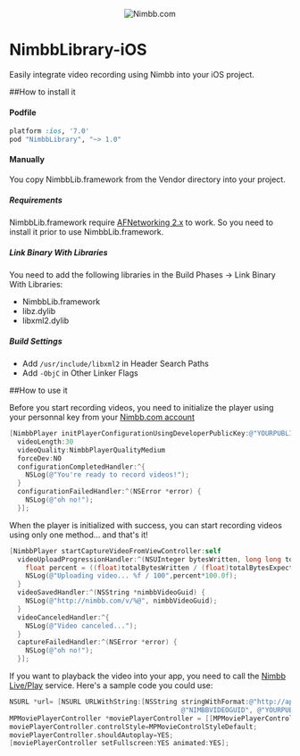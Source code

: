 <p align="center" >
  <img src="http://service.nimbb.com/Images/logo.png" alt="Nimbb.com" title="Nimbb.com">
</p>

NimbbLibrary-iOS
================

Easily integrate video recording using Nimbb into your iOS project.


##How to install it

#### Podfile

```ruby
platform :ios, '7.0'
pod "NimbbLibrary", "~> 1.0"
```

#### Manually
You copy NimbbLib.framework from the Vendor directory into your project.

##### Requirements
NimbbLib.framework require [AFNetworking 2.x](https://github.com/AFNetworking/AFNetworking) to work. So you need to install it prior to use NimbbLib.framework. 

##### Link Binary With Libraries
You need to add the following libraries in the Build Phases -> Link Binary With Libraries:
- NimbbLib.framework
- libz.dylib
- libxml2.dylib

##### Build Settings
- Add `/usr/include/libxml2` in Header Search Paths
- Add `-ObjC` in Other Linker Flags


##How to use it

Before you start recording videos, you need to initialize the player using your personnal key from your [Nimbb.com account](http://nimbb.com/User/Dev/Key.aspx)

```objective-c
[NimbbPlayer initPlayerConfigurationUsingDeveloperPublicKey:@"YOURPUBLICKEY" 
  videoLength:30 
  videoQuality:NimbbPlayerQualityMedium 
  forceDev:NO 
  configurationCompletedHandler:^{
    NSLog(@"You're ready to record videos!");
  }
  configurationFailedHandler:^(NSError *error) {
    NSLog(@"oh no!");
  }];
```

When the player is initialized with success, you can start recording videos using only one method... and that's it!

```objective-c
[NimbbPlayer startCaptureVideoFromViewController:self
  videoUploadProgressionHandler:^(NSUInteger bytesWritten, long long totalBytesWritten, long long totalBytesExpectedToWrite) {
    float percent = ((float)totalBytesWritten / (float)totalBytesExpectedToWrite);
    NSLog(@"Uploading video... %f / 100",percent*100.0f);
  }
  videoSavedHandler:^(NSString *nimbbVideoGuid) {
    NSLog(@"http://nimbb.com/v/%@", nimbbVideoGuid);
  } 
  videoCanceledHandler:^{
    NSLog(@"Video canceled...");
  }
  captureFailedHandler:^(NSError *error) {
    NSLog(@"oh no!");
  }];
```

If you want to playback the video into your app, you need to call the [Nimbb Live/Play](http://nimbb.com/Doc/Dev/Service/Live/Play.aspx) service. Here's a sample code you could use:

```objective-c
NSURL *url= [NSURL URLWithString:[NSString stringWithFormat:@"http://api.nimbb.com/Live/Play.aspx?guid=%@&key=%@", 
                                           @"NIMBBVIDEOGUID", @"YOURPUBLICKEY"]];
MPMoviePlayerController *moviePlayerController = [[MPMoviePlayerController alloc] initWithContentURL:url];
moviePlayerController.controlStyle=MPMovieControlStyleDefault;
moviePlayerController.shouldAutoplay=YES;
[moviePlayerController setFullscreen:YES animated:YES];

```
